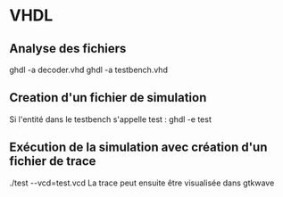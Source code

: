 # VHDL
## Analyse des fichiers
ghdl -a decoder.vhd
ghdl -a testbench.vhd
## Creation d'un fichier de simulation
Si l'entité dans le testbench s'appelle test :
ghdl -e test
## Exécution de la simulation avec création d'un fichier de trace
./test --vcd=test.vcd
La trace peut ensuite être visualisée dans gtkwave
